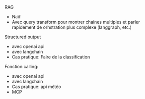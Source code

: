 RAG

- Naïf
- Avec query transform pour montrer chaines multiples et parler rapidement de orhstration plus complexe (langgraph, etc.)

Structured output

- avec openai api
- avec langchain
- Cas pratique: Faire de la classification

Fonction calling:

- avec openai api
- avec langchain
- Cas pratique: api météo
- MCP
